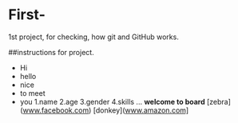 # First-
1st project, for checking,
how git and GitHub works.

##instructions for project. 
- Hi
- hello
- nice
- to meet
- you
  1.name
  2.age
  3.gender
  4.skills
...
  **welcome to board**
  [zebra] (www.facebook.com)
  [donkey](www.amazon.com]
